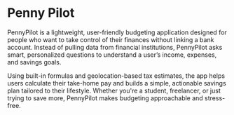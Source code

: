 # Penny Pilot

PennyPilot is a lightweight, user-friendly budgeting application designed for people who want to take control of their finances without linking a bank account. Instead of pulling data from financial institutions, PennyPilot asks smart, personalized questions to understand a user’s income, expenses, and savings goals.

Using built-in formulas and geolocation-based tax estimates, the app helps users calculate their take-home pay and builds a simple, actionable savings plan tailored to their lifestyle. Whether you're a student, freelancer, or just trying to save more, PennyPilot makes budgeting approachable and stress-free.
